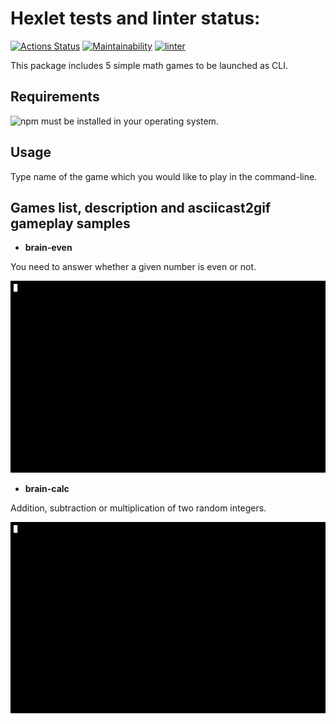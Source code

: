 # Hexlet tests and linter status:
[![Actions Status](https://github.com/SZDRAGER/backend-project-lvl1/workflows/hexlet-check/badge.svg)](https://github.com/SZDRAGER/backend-project-lvl1/actions)
[![Maintainability](https://api.codeclimate.com/v1/badges/a99a88d28ad37a79dbf6/maintainability)](https://codeclimate.com/github/codeclimate/codeclimate/maintainability)
[![linter](https://github.com/SZDRAGER/backend-project-lvl1/actions/workflows/eslint.yml/badge.svg)](https://github.com/SZDRAGER/backend-project-lvl1/actions)

This package includes 5 simple math games to be launched as CLI.

## Requirements

![npm](https://www.npmjs.com/get-npm) must be installed in your operating system.

## Usage

Type name of the game which you would like to play in the command-line.

## Games list, description and asciicast2gif gameplay samples

* __brain-even__

You need to answer whether a given number is even or not.

![brain-even](/gif/brain-even.gif)

* __brain-calc__

Addition, subtraction or multiplication of two random integers.

![brain-calc](/gif/brain-calc.gif)

